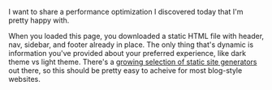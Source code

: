 <meta name="categories" content="performance, static site">

I want to share a performance optimization I discovered today that I'm pretty happy with.

When you loaded this page, you downloaded a static HTML file with header, nav, sidebar, and footer already in place. The only thing that's dynamic is information you've provided about your preferred experience, like dark theme vs light theme. There's a [growing selection of static site generators](https://joshwcomeau.com/gatsby/a-static-future/) out there, so this should be pretty easy to acheive for most blog-style websites.

